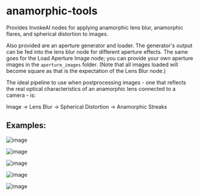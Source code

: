 # anamorphic-tools
Provides InvokeAI nodes for applying anamorphic lens blur, anamorphic flares, and spherical distortion to images.

Also provided are an aperture generator and loader. The generator's output can be fed into the lens blur node for
different aperture effects. The same goes for the Load Aperture Image node; you can provide your own aperture images
in the `aperture_images` folder. (Note that all images loaded will become square as that is the expectation of the
Lens Blur node.)

The ideal pipeline to use when postprocessing images - one that reflects the real optical characteristics of an
anamorphic lens connected to a camera - is:

Image &rarr; Lens Blur &rarr; Spherical Distortion &rarr; Anamorphic Streaks

## Examples:

![image](https://github.com/user-attachments/assets/86b596f3-5f8a-4fc6-a9e1-fee613002729)

![image](https://github.com/user-attachments/assets/0ec688c5-5903-44d0-9e13-7c0d6bccb20d)

![image](https://github.com/user-attachments/assets/969a5668-e3d6-4727-96f4-352500dea1cc)

![image](https://github.com/user-attachments/assets/c34a0d03-cf65-4fc2-9eb6-e4feeebb4c53)

![image](https://github.com/user-attachments/assets/e56375f7-862a-4bfc-8b43-d284f8477cac)
